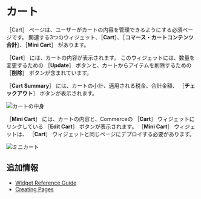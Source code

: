 # カート

［Cart］ ページは、ユーザーがカートの内容を管理できるようにする必須ページです。 関連する3つのウィジェット、［**Cart**］、［**コマース・カートコンテンツ合計**］、［**Mini Cart**］ があります。

［**Cart**］ には、カートの内容が表示されます。 このウィジェットには、数量を変更するための ［**Update**］ ボタンと、カートからアイテムを削除するための ［**削除**］ ボタンが含まれています。

［**Cart Summary**］ には、カートの小計、適用される税金、合計金額、 ［**チェックアウト**］ ボタンが表示されます。

![カートの中身](./cart/images/01.png)

［**Mini Cart**］ には、カートの内容と、Commerceの ［**Cart**］ ウィジェットにリンクしている ［**Edit Cart**］ ボタンが表示されます。 ［**Mini Cart**］ ウィジェットは、 ［**Cart**］ ウィジェットと同じページにデプロイする必要があります。

![ミニカート](./cart/images/02.png)

<a name="additional-information" />

## 追加情報

* [Widget Reference Guide](../liferay-commerce-widgets/widget-reference.md)
* [Creating Pages](https://help.liferay.com/hc/en-us/articles/360018171291-Creating-Pages)

